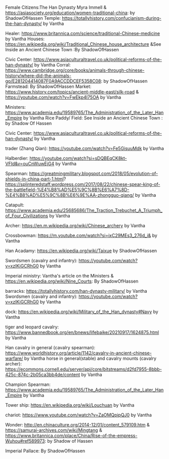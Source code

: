 Female Citizens:The Han Dynasty Myra Immell & https://asiasociety.org/education/women-traditional-china: by ShadowOfHassen
Temple: https://totallyhistory.com/confucianism-during-the-han-dynasty/ by Vantha

Healer: https://www.britannica.com/science/traditional-Chinese-medicine by Vantha
Houses: https://en.wikipedia.org/wiki/Traditional_Chinese_house_architecture &See Inside an Ancient Chinese Town  :By ShadowOfHassen 


Civic Center: https://www.asiaculturaltravel.co.uk/political-reforms-of-the-han-dynasty/ by Vantha
Corral: https://www.cambridge.org/core/books/animals-through-chinese-history/where-did-the-animals-go/E281204414087F0A9ACCDDCEF5358C08: by ShadowOfHassen
Farmstead: By ShadowOfHassen
Market: https://www.history.com/topics/ancient-middle-east/silk-road & https://youtube.com/watch?v=FwEkp4I75OA by Vantha

Ministers: https://www.academia.edu/19589765/The_Administration_of_the_Later_Han_Empire by Vantha
Rice Paddy/ Field: See Inside an Ancient Chinese Town  : by Shadow Of Hassen

Civic Center: https://www.asiaculturaltravel.co.uk/political-reforms-of-the-han-dynasty/ by Vantha


trader (Zhang Qian): https://youtube.com/watch?v=Fe5GisuuMdk by Vantha


Halberdier:
https://youtube.com/watch?si=sDQBEqCK8kt-VFId&v=ouCnWuwEjG4 by Vantha

Spearman: https://greatmingmilitary.blogspot.com/2018/05/evolution-of-shields-in-china-part-1.html?
https://splinteredstaff.wordpress.com/2017/08/22/chinese-spear-king-of-the-battlefield-%E4%B8%AD%E5%9C%8B%E6%A7%8D-%E4%B8%AD%E5%9C%8B%E6%9E%AA-zhongguo-qiang/ by Vantha

Catapult: https://www.academia.edu/25685686/The_Traction_Trebuchet_A_Triumph_of_Four_Civilizations by Vantha



Archer: https://en.m.wikipedia.org/wiki/Chinese_archery by Vantha

Crossbowman: https://m.youtube.com/watch?si=ixC29MEs3_276d_i& by Vantha

Han Acadamy: https://en.wikipedia.org/wiki/Taixue by ShadowOfHassen


Swordsmen (cavalry and infantry): https://youtube.com/watch?v=xzIKiGCRhG0 by Vantha


Imperial ministry: Vantha's article on the Ministers & https://en.wikipedia.org/wiki/Nine_Courts: By ShadowOfHassen

barracks: https://totallyhistory.com/han-dynasty-military/ by Vantha
Swordsmen (cavalry and infantry): https://youtube.com/watch?v=xzIKiGCRhG0 by Vantha

dock: https://en.wikipedia.org/wiki/Military_of_the_Han_dynasty#Navy by Vantha


tiger and leopard cavalry: https://www.bannedbook.org/en/bnews/lifebaike/20210917/1624875.html by Vantha

Han cavalry in general (cavalry spearman): https://www.worldhistory.org/article/1142/cavalry-in-ancient-chinese-warfare/ by Vantha
horse in general(stable) and cavalry mounts (cavalry archer): https://ecommons.cornell.edu/server/api/core/bitstreams/d2fd7955-8bbb-425c-874c-2b05ca3bb4de/content by Vantha

Champion Spearman: https://www.academia.edu/19589765/The_Administration_of_the_Later_Han_Empire by Vantha

Tower ship: https://en.wikipedia.org/wiki/Louchuan by Vantha

chariot: https://www.youtube.com/watch?v=ZaOMQpipQJ0 by Vantha


Wonder: http://en.chinaculture.org/2014-12/01/content_579109.htm & https://samurai-archives.com/wiki/Mingtang & https://www.britannica.com/place/China/Rise-of-the-empress-Wuhou#ref589973: by Shadow of Hassen




Imperial Pallace: By ShadowOfHassen

